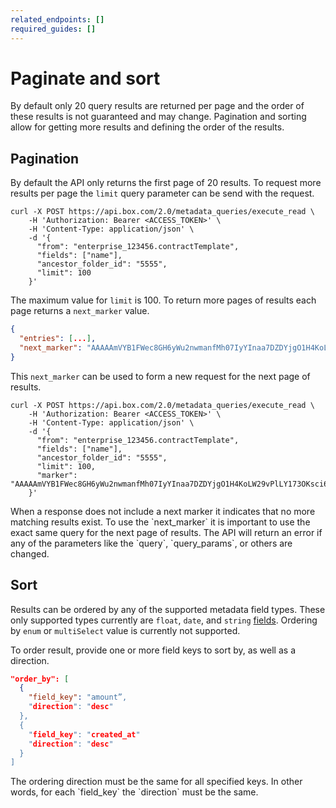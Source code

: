 ```yaml
---
related_endpoints: []
required_guides: []
---
```

# Paginate and sort

By default only 20 query results are returned per page and the order of these
results is not guaranteed and may change. Pagination and sorting allow for
getting more results and defining the order of the results.

## Pagination

By default the API only returns the first page of 20 results. To request more
results per page the `limit` query parameter can be send with the request.

```curl
curl -X POST https://api.box.com/2.0/metadata_queries/execute_read \
    -H 'Authorization: Bearer <ACCESS_TOKEN>' \
    -H 'Content-Type: application/json' \
    -d '{
      "from": "enterprise_123456.contractTemplate",
      "fields": ["name"],
      "ancestor_folder_id": "5555",
      "limit": 100
    }'
```

The maximum value for `limit` is 100. To return more pages of results each page
returns a `next_marker` value.

```json
{
  "entries": [...],
  "next_marker": "AAAAAmVYB1FWec8GH6yWu2nwmanfMh07IyYInaa7DZDYjgO1H4KoLW29vPlLY173OKsci6h6xGh61gG73gnaxoS+o0BbI1/h6le6cikjlupVhASwJ2Cj0tOD9wlnrUMHHw3/ISf+uuACzrOMhN6d5fYrbidPzS6MdhJOejuYlvsg4tcBYzjauP3+VU51p77HFAIuObnJT0ff"
}
```

This `next_marker` can be used to form a new request for the next page of
results.

```curl
curl -X POST https://api.box.com/2.0/metadata_queries/execute_read \
    -H 'Authorization: Bearer <ACCESS_TOKEN>' \
    -H 'Content-Type: application/json' \
    -d '{
      "from": "enterprise_123456.contractTemplate",
      "fields": ["name"],
      "ancestor_folder_id": "5555",
      "limit": 100,
      "marker": "AAAAAmVYB1FWec8GH6yWu2nwmanfMh07IyYInaa7DZDYjgO1H4KoLW29vPlLY173OKsci6h6xGh61gG73gnaxoS+o0BbI1/h6le6cikjlupVhASwJ2Cj0tOD9wlnrUMHHw3/ISf+uuACzrOMhN6d5fYrbidPzS6MdhJOejuYlvsg4tcBYzjauP3+VU51p77HFAIuObnJT0ff"
    }'
```

<Message notice>
  When a response does not include a next marker it indicates that no more
  matching results exist.
</Message>

<Message warning>
  To use the `next_marker` it is important to use the exact same query for the
  next page of results. The API will return an error if any of the parameters
  like the `query`, `query_params`, or others are changed.
</Message>

## Sort

Results can be ordered by any of the supported metadata field types. These only
supported types currently are `float`, `date`, and `string`
[fields][metadata-fields]. Ordering by `enum` or `multiSelect` value is
currently not supported.

To order result, provide one or more field keys to sort by, as well as a
direction.

```json
"order_by": [
  {
    "field_key": "amount”,
    "direction": "desc"
  },
  {
    "field_key": "created_at"
    "direction": "desc"
  }
]
```

<Message warning>
  The ordering direction must be the same for all ​​specified keys. In other
  words, for each `field_key` the `direction` must be the same.
</Message>

[metadata-fields]: g://metadata/fields
